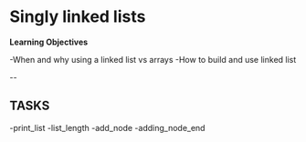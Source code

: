 # Singly linked lists

**Learning Objectives**

-When and why using a linked list vs arrays
-How to build and use linked list

--

## TASKS
-print_list
-list_length
-add_node
-adding_node_end

